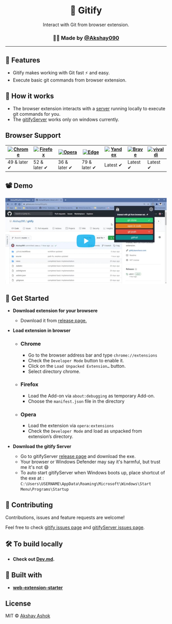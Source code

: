 <h1 align="center">🚀 Gitify</h1>
<p align="center">Interact with Git from browser extension.</p>

<h3 align="center">🙋‍♂️ Made by <a href="https://twitter.com/aks2899">@Akshay090</a></h3>

<hr />


## 🌟 Features

- Gitify makes working with Git fast ⚡ and easy.
- Execute basic git commands from browser extension.

## 🤔 How it works

- The browser extension interacts with a [server](https://github.com/Akshay090/gitifyServer) running locally to execute git commands for you.
- The [gitifyServer](https://github.com/Akshay090/gitifyServer) works only on windows currently. 

## Browser Support

| [![Chrome](https://raw.github.com/alrra/browser-logos/master/src/chrome/chrome_48x48.png)](/) | [![Firefox](https://raw.github.com/alrra/browser-logos/master/src/firefox/firefox_48x48.png)](/) | [![Opera](https://raw.github.com/alrra/browser-logos/master/src/opera/opera_48x48.png)](/) | [![Edge](https://raw.github.com/alrra/browser-logos/master/src/edge/edge_48x48.png)](/) | [![Yandex](https://raw.github.com/alrra/browser-logos/master/src/yandex/yandex_48x48.png)](/) | [![Brave](https://raw.github.com/alrra/browser-logos/master/src/brave/brave_48x48.png)](/) | [![vivaldi](https://raw.github.com/alrra/browser-logos/master/src/vivaldi/vivaldi_48x48.png)](/) |
| --------------------------------------------------------------------------------------------- | ------------------------------------------------------------------------------------------------ | ------------------------------------------------------------------------------------------ | --------------------------------------------------------------------------------------- | --------------------------------------------------------------------------------------------- | ------------------------------------------------------------------------------------------ | ------------------------------------------------------------------------------------------------ |
| 49 & later ✔                                                                                  | 52 & later ✔                                                                                     | 36 & later ✔                                                                               | 79 & later ✔                                                                            | Latest ✔                                                                                      | Latest ✔                                                                                   | Latest ✔                                                                                         |


## 📽 Demo

[![Gitify Demo](https://github.com/Akshay090/gitify/blob/a2df09f9adf6aaf732db7cc63f1670448fe717fc/.github/images/demo.jpg)](https://vimeo.com/435355152 "Gitify Demo")

## 🚀 Get Started 

- **Download extension for your browsere**

  - Download it from [release page.](https://github.com/Akshay090/gitify/releases)

- **Load extension in browser**

  - ### Chrome

    - Go to the browser address bar and type `chrome://extensions`
    - Check the `Developer Mode` button to enable it.
    - Click on the `Load Unpacked Extension…` button.
    - Select directory chrome.

  - ### Firefox

    - Load the Add-on via `about:debugging` as temporary Add-on.
    - Choose the `manifest.json` file in the directory

  - ### Opera

    - Load the extension via `opera:extensions`
    - Check the `Developer Mode` and load as unpacked from extension’s directory.

- **Download the gitify Server**

    - Go to gitifyServer [release page](https://github.com/Akshay090/gitifyServer/releases) and download the exe.
    - Your browser or Windows Defender may say it's harmful, but trust me it's not 😄
    - To auto start gitifyServer when Windows boots up, place shortcut of the exe at : ```C:\Users\USERNAME\AppData\Roaming\Microsoft\Windows\Start Menu\Programs\Startup```

## 🤝 Contributing

Contributions, issues and feature requests are welcome!

Feel free to check [gitify issues page](https://github.com/Akshay090/gitify/issues) and [gitifyServer issues page](https://github.com/Akshay090/gitifyServer/issues).

## 🛠 To build locally 

  - **Check out [Dev.md](https://github.com/Akshay090/gitify/blob/master/Dev.md).**

## 💪 Built with 

  - **[web-extension-starter](https://github.com/abhijithvijayan/web-extension-starter)**


## License

MIT © [Akshay Ashok](https://github.com/Akshay090)
